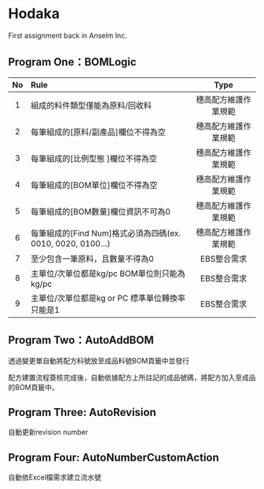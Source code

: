 # Hodaka
First assignment back in Anselm Inc.

## Program One：BOMLogic

| No        | Rule          | Type  |
| :-------------: |:-------------| :-----:|
| 1 | 組成的料件類型僅能為原料/回收料 | 穗高配方維護作業規範 |
| 2 | 每筆組成的[原料/副產品]欄位不得為空      | 穗高配方維護作業規範 |
| 3 | 每筆組成的[比例型態 ]欄位不得為空      | 穗高配方維護作業規範 |
| 4 | 每筆組成的[BOM單位]欄位不得為空      | 穗高配方維護作業規範 |
| 5 | 每筆組成的[BOM數量]欄位資訊不可為0      | 穗高配方維護作業規範 |
| 6 | 每筆組成的[Find Num]格式必須為四碼(ex. 0010, 0020, 0100…)| 穗高配方維護作業規範 |
| 7 | 至少包含一筆原料，且數量不得為0	      | EBS整合需求 |
| 8 | 主單位/次單位都是kg/pc BOM單位則只能為kg/pc	      | EBS整合需求 |
| 9 | 主單位/次單位都是kg or PC 標準單位轉換率只能是1      | EBS整合需求 |

## Program Two：AutoAddBOM
透過變更單自動將配方料號放至成品料號BOM頁籤中並發行  

配方建置流程簽核完成後，自動依據配方上所註記的成品號碼，將配方加入至成品的BOM頁籤中。 


## Program Three: AutoRevision
自動更新revision number

## Program Four: AutoNumberCustomAction  

自動依Excel檔需求建立流水號
